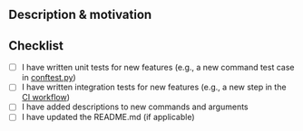 ## Description & motivation
<!---
Describe your changes, and why you're making them.
-->

## Checklist
- [ ] I have written unit tests for new features (e.g., a new command test case in [conftest.py](../tests/conftest.py))
- [ ] I have written integration tests for new features (e.g., a new step in the [CI workflow](../.circleci/config.yml))
- [ ] I have added descriptions to new commands and arguments
- [ ] I have updated the README.md (if applicable)